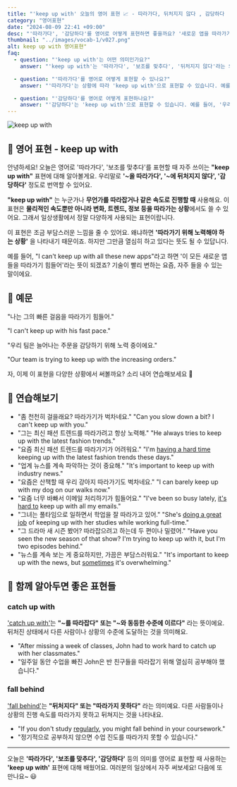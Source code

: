 ```yaml
---
title: "'keep up with' 오늘의 영어 표현 📈 - 따라가다, 뒤처지지 않다 , 감당하다  영어로"
category: "영어표현"
date: "2024-08-09 22:41 +09:00"
desc: "'따라가다', '감당하다'를 영어로 어떻게 표현하면 좋을까요? '새로운 앱을 따라가기 힘들어요', '늘어나는 주문을 감당하기 어려워요' 등을 영어로 표현하는 법을 배워봅시다. 다양한 예문을 통해서 연습하고 본인의 표현으로 만들어 보세요."
thumbnail: "../images/vocab-1/v027.png"
alt: keep up with 영어표현"
faq:
  - question: "'keep up with'는 어떤 의미인가요?"
    answer: "'keep up with'는 '따라가다', '보조를 맞추다', '뒤처지지 않다'라는 의미입니다. 누군가나 무언가를 따라잡거나 같은 속도로 진행할 때 사용합니다. 예를 들어, 'I can't keep up with all these new apps'는 '이 모든 새로운 앱들을 따라가기 힘들어'라는 뜻입니다."

  - question: "'따라가다'를 영어로 어떻게 표현할 수 있나요?"
    answer: "'따라가다'는 상황에 따라 'keep up with'으로 표현할 수 있습니다. 예를 들어, '그의 빠른 걸음을 따라가기 힘들어'는 'I can't keep up with his fast pace'로 말할 수 있습니다."

  - question: "'감당하다'를 영어로 어떻게 표현하나요?"
    answer: "'감당하다'는 'keep up with'으로 표현할 수 있습니다. 예를 들어, '우리 팀은 늘어나는 주문을 감당하기 위해 노력 중이에요'는 'Our team is trying to keep up with the increasing orders'로 말할 수 있습니다."
---
```


<img src="../images/vocab-1/v027-1.avif" alt="keep up with"/>

## 🌟 영어 표현 - keep up with

안녕하세요! 오늘은 영어로 '따라가다', '보조를 맞추다'를 표현할 때 자주 쓰이는 **"keep up with"** 표현에 대해 알아볼게요. 우리말로 **'~을 따라가다', '~에 뒤처지지 않다', '감당하다'** 정도로 번역할 수 있어요.

**"keep up with"** 는 누군가나 **무언가를 따라잡거나 같은 속도로 진행할 때** 사용해요. 이 표현은 **물리적인 속도뿐만 아니라 변화, 트렌드, 정보 등을 따라가는 상황**에서도 쓸 수 있어요. 그래서 일상생활에서 정말 다양하게 사용되는 표현이랍니다.

이 표현은 조금 부담스러운 느낌을 줄 수 있어요. 왜냐하면 **'따라가기 위해 노력해야 하는 상황'** 을 나타내기 때문이죠. 하지만 그만큼 열심히 하고 있다는 뜻도 될 수 있답니다.

예를 들어, "I can't keep up with all these new apps"라고 하면 '이 모든 새로운 앱들을 따라가기 힘들어'라는 뜻이 되겠죠? 기술이 빨리 변하는 요즘, 자주 들을 수 있는 말이에요.

## 📖 예문

"나는 그의 빠른 걸음을 따라가기 힘들어."

"I can't keep up with his fast pace."

"우리 팀은 늘어나는 주문을 감당하기 위해 노력 중이에요."

"Our team is trying to keep up with the increasing orders."

자, 이제 이 표현을 다양한 상황에서 써볼까요? 소리 내어 연습해보세요 🚀

## 💬 연습해보기

<ul data-interactive-list>
  <li data-interactive-item>
    <span data-toggler>"좀 천천히 걸을래요? 따라가기가 벅차네요."</span>
    <span data-answer>"Can you slow down a bit? I can't keep up with you."</span>
  </li>
  <li data-interactive-item>
    <span data-toggler>"그는 최신 패션 트렌드를 따라가려고 항상 노력해."</span>
    <span data-answer>"He always tries to keep up with the latest fashion trends."</span>
  </li>
  <li data-interactive-item>
    <span data-toggler>"요즘 최신 패션 트렌드를 따라가기가 어려워요."</span>
    <span data-answer>"I'm <a href="/blog/vocab-1/have-a-hard-time-ing/">having a hard time</a> keeping up with the latest fashion trends these days."</span>
  </li>
  <li data-interactive-item>
    <span data-toggler>"업계 뉴스를 계속 파악하는 것이 중요해."</span>
    <span data-answer>"It's important to keep up with industry news."</span>
  </li>
  <li data-interactive-item>
    <span data-toggler>"요즘은 산책할 때 우리 강아지 따라가기도 벅차네요."</span>
    <span data-answer>"I can barely keep up with my dog on our walks now."</span>
  </li>
  <li data-interactive-item>
    <span data-toggler>"요즘 너무 바빠서 이메일 처리하기가 힘들어요."</span>
    <span data-answer>"I've been so busy lately, <a href="/blog/in-english/111.hard-to/">it's hard to</a> keep up with all my emails."</span>
  </li>
  <li data-interactive-item>
    <span data-toggler>"그녀는 풀타임으로 일하면서 학업을 잘 따라가고 있어."</span>
    <span data-answer>"She's <a href="/blog/vocab-1/025.do-a-good-job/">doing a great job</a> of keeping up with her studies while working full-time."</span>
  </li>
  <li data-interactive-item>
    <span data-toggler>"그 드라마 새 시즌 봤어? 따라잡으려고 하는데 두 편이나 밀렸어."</span>
    <span data-answer>"Have you seen the new season of that show? I'm trying to keep up with it, but I'm two episodes behind."</span>
  </li>
  <li data-interactive-item>
    <span data-toggler>"뉴스를 계속 보는 게 중요하지만, 가끔은 부담스러워요."</span>
    <span data-answer>"It's important to keep up with the news, but <a href="/blog/in-english/270.sometimes/">sometimes</a> it's overwhelming."</span>
  </li>
</ul>

## 🤝 함께 알아두면 좋은 표현들

### catch up with

['catch up with'](/blog/in-english/021.catch-up-on/)는 **"~를 따라잡다" 또는 "~와 동등한 수준에 이르다"** 라는 뜻이에요. 뒤처진 상태에서 다른 사람이나 상황의 수준에 도달하는 것을 의미해요.

- "After missing a week of classes, John had to work hard to catch up with her classmates."
- "일주일 동안 수업을 빠진 John은 반 친구들을 따라잡기 위해 열심히 공부해야 했습니다."

### fall behind

['fall behind'](/blog/in-english/031.fall-behind/)는 **"뒤처지다" 또는 "따라가지 못하다"** 라는 의미예요. 다른 사람들이나 상황의 진행 속도를 따라가지 못하고 뒤쳐지는 것을 나타내요.

- "If you don't study [regularly](/blog/in-english/252.regularly/), you might fall behind in your coursework."
- "정기적으로 공부하지 않으면 수업 진도를 따라가지 못할 수 있습니다."

---

오늘은 **'따라가다', '보조를 맞추다', '감당하다'** 등의 의미를 영어로 표현할 때 사용하는 **'keep up with'** 표현에 대해 배웠어요. 여러분의 일상에서 자주 써보세요! 다음에 또 만나요~ 😃
